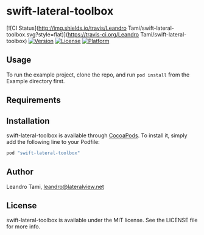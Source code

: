 # swift-lateral-toolbox

[![CI Status](http://img.shields.io/travis/Leandro Tami/swift-lateral-toolbox.svg?style=flat)](https://travis-ci.org/Leandro Tami/swift-lateral-toolbox)
[![Version](https://img.shields.io/cocoapods/v/swift-lateral-toolbox.svg?style=flat)](http://cocoapods.org/pods/swift-lateral-toolbox)
[![License](https://img.shields.io/cocoapods/l/swift-lateral-toolbox.svg?style=flat)](http://cocoapods.org/pods/swift-lateral-toolbox)
[![Platform](https://img.shields.io/cocoapods/p/swift-lateral-toolbox.svg?style=flat)](http://cocoapods.org/pods/swift-lateral-toolbox)

## Usage

To run the example project, clone the repo, and run `pod install` from the Example directory first.

## Requirements

## Installation

swift-lateral-toolbox is available through [CocoaPods](http://cocoapods.org). To install
it, simply add the following line to your Podfile:

```ruby
pod "swift-lateral-toolbox"
```

## Author

Leandro Tami, leandro@lateralview.net

## License

swift-lateral-toolbox is available under the MIT license. See the LICENSE file for more info.
